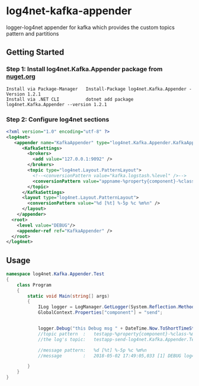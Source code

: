 # log4net-kafka-appender
logger-log4net appender for kafka which provides the custom topics pattern and partitions
## Getting Started
### Step 1: Install log4net.Kafka.Appender package from [nuget.org](https://www.nuget.org/packages/log4net.Kafka.Appender/)

```
Install via Package-Manager   Install-Package log4net.Kafka.Appender -Version 1.2.1
Install via .NET CLI          dotnet add package log4net.Kafka.Appender --version 1.2.1
```
### Step 2: Configure log4net sections

```xml
<?xml version="1.0" encoding="utf-8" ?>
<log4net>
   <appender name="KafkaAppender" type="log4net.Kafka.Appender.KafkaAppender, log4net.Kafka.Appender">
      <KafkaSettings>
        <brokers>
          <add value="127.0.0.1:9092" />
        </brokers>
        <topic type="log4net.Layout.PatternLayout">
          <!--<conversionPattern value="kafka.logstash.%level" />-->
          <conversionPattern value="appname-%property{component}-%class-%method-%level" />
        </topic>
      </KafkaSettings>
      <layout type="log4net.Layout.PatternLayout">
        <conversionPattern value="%d [%t] %-5p %c %m%n" />
      </layout>
    </appender>
  <root>
    <level value="DEBUG"/>
    <appender-ref ref="KafkaAppender" />
  </root>
</log4net>
```
## Usage

```cs
namespace log4net.Kafka.Appender.Test
{
    class Program
    {
        static void Main(string[] args)
        {
            ILog logger = LogManager.GetLogger(System.Reflection.MethodBase.GetCurrentMethod().DeclaringType);
            GlobalContext.Properties["component"] = "send";


            logger.Debug("this Debug msg " + DateTime.Now.ToShortTimeString());
            //topic pattern  :   testapp-%property{component}-%class-%method-%level
            //the log's topic:   testapp-send-log4net.Kafka.Appender.Test.Program-Main-DEBUG

            //message pattern:   %d [%t] %-5p %c %m%n 
            //message        :   2018-05-02 17:49:05,033 [1] DEBUG log4net.Kafka.Appender.Test.Program this Debug msg 5:49 PM

        }
    }
}
```
